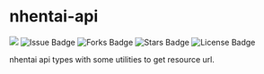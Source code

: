 # nhentai-api

[![](https://img.shields.io/npm/dm/@ppodds/nhentai-api)](https://www.npmjs.com/package/@ppodds/nhentai-api)
![Issue Badge](https://img.shields.io/github/issues/ppodds/nhentai-api)
![Forks Badge](https://img.shields.io/github/forks/ppodds/nhentai-api)
![Stars Badge](https://img.shields.io/github/stars/ppodds/nhentai-api)
![License Badge](https://img.shields.io/github/license/ppodds/nhentai-api)

nhentai api types with some utilities to get resource url.
